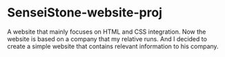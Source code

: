 # SenseiStone-website-proj
A website that mainly focuses on HTML and CSS integration. Now the website is based on a company that my relative runs. And I decided to create a simple website that contains relevant information to his company. 
